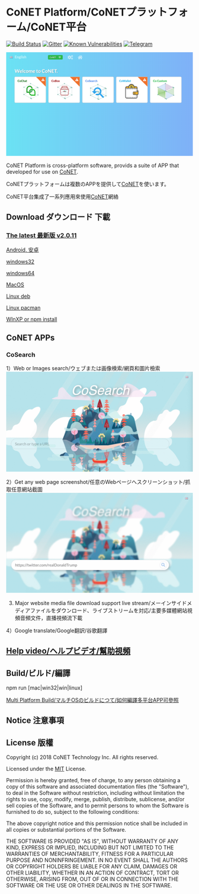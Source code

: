 # CoNET Platform/CoNETプラットフォーム/CoNET平台

[![Build Status](https://travis-ci.org/QTGate/QTGate-Desktop-Client.svg?branch=master)](https://travis-ci.org/QTGate/QTGate-Desktop-Client)
[![Gitter](https://img.shields.io/badge/chat-on%20gitter-blue.svg)](https://gitter.im/QTGate/Lobby)
[![Known Vulnerabilities](https://snyk.io/test/github/qtgate/qtgate-desktop-client/badge.svg)](https://snyk.io/test/github/qtgate/qtgate-desktop-client)
[![Telegram](https://img.shields.io/badge/telebot-community%20group-blue.svg)](https://t.me/joinchat/IpX64hGK_95XDTXit42vOg)

![http protocol](/resources/CoPlatform3.png?raw=true)

CoNET Platform is cross-platform software, provids a suite of APP that developed for use on [CoNET](https://github.com/QTGate/CoNET).

CoNETプラットフォームは複数のAPPを提供して[CoNET](https://github.com/QTGate/CoNET)を使います。

CoNET平台集成了一系列應用來使用[CoNET](https://github.com/QTGate/CoNET)網絡

## Download ダウンロード 下載

### [The latest 最新版 v2.0.11](https://github.com/QTGate/QTGate-Desktop-Client/releases/latest/)

[Android, 安卓](https://github.com/QTGate/CoNETPlatform-Android)

[windows32](https://github.com/QTGate/QTGate-Desktop-Client/releases/download/v2.0.11/CoNET.Setup.2.0.11.ia32.exe)

[windows64](https://github.com/QTGate/QTGate-Desktop-Client/releases/download/v2.0.11/CoNET.Setup.2.0.11.exe)

[MacOS](https://github.com/QTGate/QTGate-Desktop-Client/releases/download/v2.0.11/CoNET-2.0.11.dmg)

[Linux deb](https://github.com/QTGate/QTGate-Desktop-Client/releases/download/v2.0.11/CoNET_2.0.11_amd64.deb)

[Linux pacman](https://github.com/QTGate/QTGate-Desktop-Client/releases/download/v2.0.11/CoNET-2.0.11.pacman)

[WInXP or npm install](https://github.com/QTGate/QTGate-Desktop-Client/wiki/WInXP%E4%BB%A5%E5%8F%8ANPM%E7%92%B0%E5%A2%83%E4%B8%8B%E5%AE%89%E8%A3%9DCoNET)

## CoNET APPs

### CoSearch
1）Web or Images search/ウェブまたは画像検索/網頁和圖片檢索
![http protocol](/resources/coSearch.gif?raw=true)

2）Get any web page screenshot/任意のWebページへスクリーンショット/抓取任意網站截圖
![http protocol](/resources/coSearchOpenPage.gif?raw=true)

3) Major website media file download support live stream/メーインサイドメディアファイルをダウンロード、ライブストリームを対応/主要多媒體網站視頻音頻文件，直播視頻流下載

4）Google translate/Google翻訳/谷歌翻譯

## [Help video/ヘルプビデオ/幫助視頻](https://github.com/QTGate/QTGate-Desktop-Client/wiki)

## Build/ビルド/編譯

npm run [mac|win32|win|linux]

[Multi Platform Build/マルチOSのビルドにつて/如何編譯多平台APP可參照](https://www.electron.build/multi-platform-build)

## Notice 注意事項

## License 版權 

Copyright (c) 2018 CoNET Technology Inc. All rights reserved.

Licensed under the [MIT](LICENSE) License.

Permission is hereby granted, free of charge, to any person obtaining a copy
of this software and associated documentation files (the "Software"), to deal
in the Software without restriction, including without limitation the rights
to use, copy, modify, merge, publish, distribute, sublicense, and/or sell
copies of the Software, and to permit persons to whom the Software is
furnished to do so, subject to the following conditions:

The above copyright notice and this permission notice shall be included in
all copies or substantial portions of the Software.

THE SOFTWARE IS PROVIDED "AS IS", WITHOUT WARRANTY OF ANY KIND, EXPRESS OR
IMPLIED, INCLUDING BUT NOT LIMITED TO THE WARRANTIES OF MERCHANTABILITY,
FITNESS FOR A PARTICULAR PURPOSE AND NONINFRINGEMENT. IN NO EVENT SHALL THE
AUTHORS OR COPYRIGHT HOLDERS BE LIABLE FOR ANY CLAIM, DAMAGES OR OTHER
LIABILITY, WHETHER IN AN ACTION OF CONTRACT, TORT OR OTHERWISE, ARISING FROM,
OUT OF OR IN CONNECTION WITH THE SOFTWARE OR THE USE OR OTHER DEALINGS IN
THE SOFTWARE.